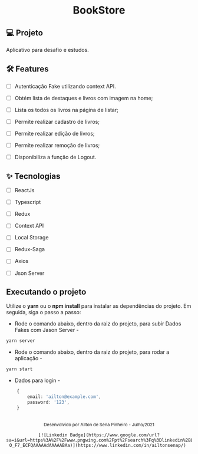<h1 align="center">
  BookStore
</h1>

## 💻 Projeto
Aplicativo para desafio e estudos.


## :hammer_and_wrench: Features 

-   [ ] Autenticação Fake utilizando context API.
-   [ ] Obtém lista de destaques e livros com imagem na home;
-   [ ] Lista os todos os livros na página de listar;
-   [ ] Permite realizar cadastro de livros;
-   [ ] Permite realizar edição de livros;
-   [ ] Permite realizar remoção de livros;
-   [ ] Disponibiliza a função de Logout.


## ✨ Tecnologias

-   [ ] ReactJs
-   [ ] Typescript
-   [ ] Redux
-   [ ] Context API
-   [ ] Local Storage
-   [ ] Redux-Saga
-   [ ] Axios
-   [ ] Json Server



## Executando o projeto

Utilize o **yarn** ou o **npm install** para instalar as dependências do projeto.
Em seguida, siga o passo a passo:
- Rode o comando abaixo, dentro da raiz do projeto, para subir Dados Fakes com Jason Server -

```cl
yarn server
```
- Rode o comando abaixo, dentro da raiz do projeto, para rodar a aplicação -

```cl
yarn start
```

- Dados para login -

```ts
    {
        email: 'ailton@example.com',
        password: '123',
    }
```

<br />

<div align="center">
  <small>Desenvolvido por Ailton de Sena Pinheiro - Julho/2021</small>

    [![Linkedin Badge](https://www.google.com/url?sa=i&url=https%3A%2F%2Fwww.pngwing.com%2Fpt%2Fsearch%3Fq%3Dlinkedin%2BLogo&psig=AOvVaw2Jb8WQhwA9afsBgkxqqVk2&ust=1626798235105000&source=images&cd=vfe&ved=0CAsQjRxqFwoTCJjw-O_F7_ECFQAAAAAdAAAAABAa)](https://www.linkedin.com/in/ailtonsenap/) 
</div>
